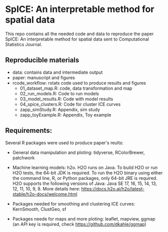 # SpICE: An interpretable method for spatial data

This repo contains all the needed code and data to reproduce the paper SpICE: An interpretable method for spatial data sent to Computational Statistics Journal.


## Reproducible materials

- data: contains data and intermediate output
- paper: manuscript and figures
- rcode_workflow: rstats code used to produce results and figures
    - 01_dataset_map.R: code, data transformation and map
    - 02_run_models.R: Code to run models
    - 03_model_results.R: Code with model results
    - 04_spice_clusters.R: Code for cluster ICE curves
    - zapp_simStudy.R: Appendix, sim study
    - zapp_toyExample.R: Appendix, Toy example
    
    
## Requirements: 
Several R packages were used to produce paper's reults: 

- General data manipulation and ploting: tidyverse, RColorBrewer,  patchwork
- Machine learning models: h2o.
        H2O runs on Java. To build H2O or run H2O tests, the 64-bit JDK is required. To run the H2O binary using either the command line, R, or Python packages, only 64-bit JRE is required.
H2O supports the following versions of Java: Java SE 17, 16, 15, 14, 13, 12, 11, 10, 9, 8.
More details here: https://docs.h2o.ai/h2o/latest-stable/h2o-docs/welcome.html

- Packages needed for smoothing and clustering ICE curves: KernSmooth, ClustGeo, sf
- Packages neede for maps and more ploting: leaflet, mapview, ggmap (an API key is required, check https://github.com/dkahle/ggmap) 

